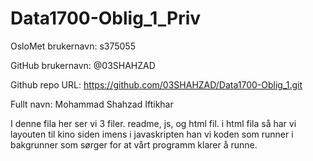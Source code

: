 # Data1700-Oblig_1_Priv

OsloMet brukernavn: s375055

GitHub brukernavn: @03SHAHZAD

Github repo URL: https://github.com/03SHAHZAD/Data1700-Oblig_1.git

Fullt navn: Mohammad Shahzad Iftikhar

I denne fila her ser vi 3 filer. readme, js, og html fil. i html fila så har vi layouten til kino siden imens i javaskripten han vi koden som runner i bakgrunner som sørger for at vårt programm klarer å runne. 
